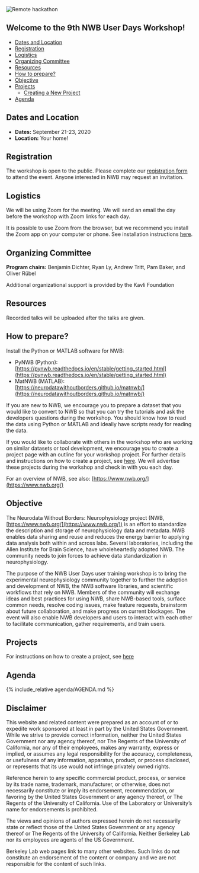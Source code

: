 
<img alt="Remote hackathon" src="../HCK08_2020_Remote/logo_brain_text_white_hor.png">

## Welcome to the 9th NWB User Days Workshop!

  * [Dates and Location](#dates-and-location)
  * [Registration](#registration)
  * [Logistics](#logistics)
  * [Organizing Committee](#organizing-committee)
  * [Resources](#resources)
  * [How to prepare?](#how-to-prepare)
  * [Objective](#objective)
  * [Projects](#projects)
     * [Creating a New Project](projects/README.md)
  * [Agenda](#agenda)

## Dates and Location

- **Dates:** September 21-23, 2020
- **Location:** Your home!

## Registration

The workshop is open to the public. Please complete our [registration form](https://bit.ly/2PHbE34) to attend the event. Anyone interested in NWB may request an invitation.

## Logistics

We will be using Zoom for the meeting. We will send an email the day before the workshop with Zoom links for each day.

It is possible to use Zoom from the browser, but we recommend you install the Zoom app on your computer or phone. See installation instructions [here](https://zoom.us/download).

## Organizing Committee

**Program chairs:** Benjamin Dichter, Ryan Ly, Andrew Tritt, Pam Baker, and Oliver Rübel

Additional organizational support is provided by the Kavli Foundation

## Resources

Recorded talks will be uploaded after the talks are given.

## How to prepare?

Install the Python or MATLAB software for NWB:
  * PyNWB (Python): [https://pynwb.readthedocs.io/en/stable/getting_started.html](https://pynwb.readthedocs.io/en/stable/getting_started.html)
  * MatNWB (MATLAB): [https://neurodatawithoutborders.github.io/matnwb/](https://neurodatawithoutborders.github.io/matnwb/)

If you are new to NWB, we encourage you to prepare a dataset that you would like to convert to NWB so that you can try the tutorials and ask the developers questions during the workshop. You should know how to read the data using Python or MATLAB and ideally have scripts ready for reading the data.

If you would like to collaborate with others in the workshop who are working on similar datasets or tool development, we encourage you to create a project page with an outline for your workshop project. For further details and instructions on how to create a project, see [here](projects/README.md). We will advertise these projects during the workshop and check in with you each day.

For an overview of NWB, see also: [https://www.nwb.org/](https://www.nwb.org/)

## Objective

The Neurodata Without Borders: Neurophysiology project (NWB, [https://www.nwb.org/](https://www.nwb.org/)) is an effort to standardize the description and storage of neurophysiology data and metadata. NWB enables data sharing and reuse and reduces the energy barrier to applying data analysis both within and across labs. Several laboratories, including the Allen Institute for Brain Science, have wholeheartedly adopted NWB. The community needs to join forces to achieve data standardization in neurophysiology.

The purpose of the NWB User Days user training workshop is to bring the experimental neurophysiology community together to further the adoption and development of NWB, the NWB software libraries, and scientific workflows that rely on NWB. Members of the community will exchange ideas and best practices for using NWB, share NWB-based tools, surface common needs, resolve coding issues, make feature requests, brainstorm about future collaboration, and make progress on current blockages. The event will also enable NWB developers and users to interact with each other to facilitate communication, gather requirements, and train users.

## Projects

<a name="ProjectsList"/>

For instructions on how to create a project, see [here](projects/README.md)

## Agenda

{% include_relative agenda/AGENDA.md %}

<h2> Disclaimer </h2>

This website and related content were prepared as an account of or to expedite work sponsored at least in part by the United States Government. While we strive to provide correct information, neither the United States Government nor any agency thereof, nor The Regents of the University of California, nor any of their employees, makes any warranty, express or implied, or assumes any legal responsibility for the accuracy, completeness, or usefulness of any information, apparatus, product, or process disclosed, or represents that its use would not infringe privately owned rights.

Reference herein to any specific commercial product, process, or service by its trade name, trademark, manufacturer, or otherwise, does not necessarily constitute or imply its endorsement, recommendation, or favoring by the United States Government or any agency thereof, or The Regents of the University of California.  Use of the Laboratory or University’s name for endorsements is prohibited.

The views and opinions of authors expressed herein do not necessarily state or reflect those of the United States Government or any agency thereof or The Regents of the University of California.  Neither Berkeley Lab nor its employees are agents of the US Government.

Berkeley Lab web pages link to many other websites.  Such links do not constitute an endorsement of the content or company and we are not responsible for the content of such links.
